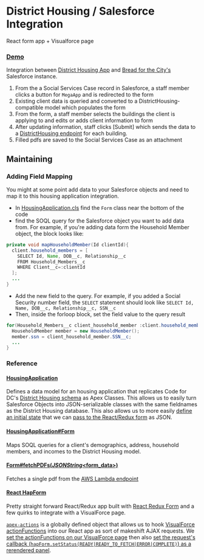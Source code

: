 # District Housing / Salesforce Integration
React form app + Visualforce page

### [Demo](https://lomaxrx.github.io/districthousing-force/)

Integration between [District Housing App](https://github.com/codefordc/districthousing) and [Bread for the City's](http://breadforthecity.org) Salesforce instance.

1. From the a Social Services Case record in Salesforce, a staff member clicks a button for `MegaApp` and is redirected to the form
2. Existing client data is queried and converted to a DistrictHousing-compatible model which populates the form
3. From the form, a staff member selects the buildings the client is applying to and edits or adds client information to form
4. After updating information, staff clicks [Submit] which sends the data to a [DistrictHousing endpoint](https://github.com/LomaxRx/districthousing-lambda) for each building.
5. Filled pdfs are saved to the Social Services Case as an attachment

## Maintaining

### Adding Field Mapping
You might at some point add data to your Salesforce objects and need to map it to this housing application integration.

- In [HousingApplication.cls](https://github.com/LomaxRx/districthousing-force/blob/master/src/classes/HousingApplication.cls) find the `Form` class near the bottom of the code
- find the SOQL query for the Salesforce object you want to add data from. For example, if you're adding data form the Household Member object, the block looks like:
```java
private void mapHouseholdMember(Id clientId){
  client.household_members = [
    SELECT Id, Name, DOB__c, Relationship__c
    FROM Household_Members__c
    WHERE Client__c=:clientId
  ];
  ...
}
```
- Add the new field to the query. For example, if you added a Social Security number field, the `SELECT` statement should look like `SELECT Id, Name, DOB__c, Relationship__c, SSN__c`
- Then, inside the forloop block, set the field value to the query result
```java
for(Household_Members__c client_household_member :client.household_members){
  HouseholdMember member = new HouseholdMember();
  member.ssn = client_household_member.SSN__c;
  ...
}
```

### Reference

#### [HousingApplication](https://github.com/LomaxRx/districthousing-force/blob/master/src/classes/HousingApplication.cls)
Defines a data model for an housing application that replicates Code for DC's [District Housing schema](https://github.com/codefordc/districthousing/blob/master/db/schema.rb) as Apex Classes. This allows us to easily turn Salesforce Objects into JSON-serializable classes with the same fieldnames as the District Housing database. This also allows us to more easily [define an initial state](https://github.com/LomaxRx/districthousing-force/blob/master/src/classes/HousingApplicationController.cls#L36-L40) that we can [pass to the React/Redux form](https://github.com/LomaxRx/districthousing-force/blob/master/src/pages/housing_application.page#L40) as JSON.

#### [HousingApplication#Form](https://github.com/LomaxRx/districthousing-force/blob/master/src/classes/HousingApplication.cls#L224)
Maps SOQL queries for a client's demographics, address, household members, and incomes to the District Housing model.

#### [Form#fetchPDFs(*JSONString*<form_data>)](https://github.com/LomaxRx/districthousing-force/blob/master/src/classes/HousingApplication.cls#L383)
Fetches a single pdf from the [AWS Lambda endpoint](https://github.com/LomaxRx/districthousing-lambda)

#### [React HapForm](https://github.com/LomaxRx/districthousing-force/tree/master/js/src)

Pretty straight forward React/Redux app built with [React Redux Form](https://github.com/davidkpiano/react-redux-form) and a few quirks to integrate with a VisualForce page.

[`apex-actions`](https://github.com/LomaxRx/districthousing-force/blob/master/js/src/index.js#L10) is a globally defined object that allows us to hook [VisualForce actionFunctions](https://developer.salesforce.com/docs/atlas.en-us.pages.meta/pages/pages_compref_actionFunction.htm) into our React app as sort of makeshift AJAX requests. We [set the actionFunctions on our VisualForce page](https://github.com/LomaxRx/districthousing-force/blob/master/src/pages/housing_application.page#L37-L38) then also [set the request's callback (`hapForm.setStatus(READY|READY_TO_FETCH|ERROR|COMPLETE)`) as a rerendered panel](https://github.com/LomaxRx/districthousing-force/blob/master/src/pages/housing_application.page#L44-L48).
